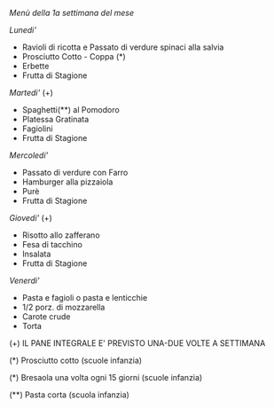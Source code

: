 _Menù della 1a settimana del mese_

*Lunedi'*

 - Ravioli di ricotta e Passato di verdure spinaci alla salvia
 - Prosciutto Cotto - Coppa (*)
 - Erbette
 - Frutta di Stagione

*Martedi'* (+)

 - Spaghetti(**) al Pomodoro
 - Platessa Gratinata 
 - Fagiolini 
 - Frutta di Stagione

*Mercoledi'*

 - Passato di verdure con Farro
 - Hamburger alla pizzaiola
 - Purè
 - Frutta di Stagione

*Giovedi'* (+)

 - Risotto allo zafferano
 - Fesa di tacchino
 - Insalata
 - Frutta di Stagione 

*Venerdi'*

 - Pasta e fagioli o pasta e lenticchie
 - 1/2 porz. di mozzarella
 - Carote crude
 - Torta

(+) IL PANE INTEGRALE E' PREVISTO UNA-DUE VOLTE A SETTIMANA

(*) Prosciutto cotto (scuole infanzia)

(*) Bresaola una volta ogni 15 giorni (scuole infanzia)

(**) Pasta corta (scuola infanzia)
